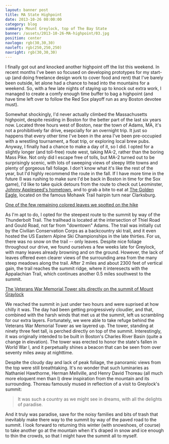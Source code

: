 ```yaml
---
layout: banner post
title: MA State Highpoint
date: 2013-10-26 00:00:00
category: blog
summary: Mount Greylock, top of The Bay State
banner: /assets/2013-10-26-MA-highpoint/03.jpg
position: center
navlogo: rgb(30,30,30)
navleft: rgb(250,250,250)
navright: rgb(30,30,30)
---
```


I finally got out and knocked another highpoint off the list this weekend. In recent months I've been so focused on developing prototypes for my start-up (and doing freelance design work to cover food and rent) that I've barely been outside, let alone had a chance to head into the mountains for a weekend. So, with a few late nights of staying up to knock out extra work, I managed to create a comfy enough time buffer to bag a highpoint (and have time left over to follow the Red Sox playoff run as any Boston devotee must).

Somewhat shockingly, I'd never actually climbed the Massachusetts highpoint, despite residing in Boston for the better part of the last six years now. Located three hours west of Boston, near the town of Adams, MA, it's not a prohibitively far drive, esepcially for an overnight trip. It just so happens that every other time I've been in the area I've been pre-occupied with a wrestling tournament, a float trip, or exploring local brew pubs. Anyway, I finally had a chance to make a day of it, so I did. I opted for a slightly longer (and toll-free) route west, taking MA-2, rather than the boring Mass Pike. Not only did I escape free of tolls, but MA-2 turned out to be surprisingly scenic, with lots of sweeping views of sleepy little towns and plenty of gorgeous fall foliage. I don't know what it's like the rest of the year, but I'd highly recommend the route in the fall. If I have more time in the future (I was rushing to make sure I'd be back in Boston in time for the Sox game), I'd like to take quick detours from the route to check out Leominster, [Johnny Appleseed's hometown](http://www.appleseed.org/), and to grab a bite to eat at [The Golden Eagle](http://www.yelp.com/biz/golden-eagle-restaurant-and-gift-shoppe-clarksburg), located on the famous Mohawk Trail hairpin turn near Clarksburg.

<a href="/assets/2013-10-26-MA-highpoint/01.jpg">
    <div class="picwrapper" style="background-image:url('/assets/2013-10-26-MA-highpoint/01.jpg');">
        <div class="caption">
            One of the few remaining colored leaves we spotted on the hike
        </div>
    </div>
</a>

As I'm apt to do, I opted for the steepest route to the summit by way of the Thunderbolt Trail. The trailhead is located at the intersection of Thiel Road and Gould Road, not far from "downtown" Adams. The trail was initially cut by the Civilian Conservation Corps as a backcountry ski trail, and it even hosted the US Eastern Alpine Ski Championships in the late thirties. For us, there was no snow on the trail -- only leaves. Despite nice foliage throughout our drive, we found ourselves a few weeks late for Greylock, with many leaves already browning and on the ground. However, the lack of leaves offered even clearer views of the surrounding area from the many steep meadows along the trail. After 2 miles and about 2300 feet of vertical gain, the trail reaches the summit ridge, where it interesects with the Appalachian Trail, which continues another 0.5 miles southwest to the summit.

<a href="/assets/2013-10-26-MA-highpoint/02.jpg">
    <div class="picwrapper" style="background-image:url('/assets/2013-10-26-MA-highpoint/02.jpg');">
        <div class="caption">
            The Veterans War Memorial Tower sits directly on the summit of Mount Graylock
        </div>
    </div>
</a>

We reached the summit in just under two hours and were suprised at how chilly it was. The day had been getting progressively cloudier, and that, combined with the harsh winds that met us at the summit, left us scrambling for our extra layers. Fortunately, we were able to take refuge behind the Veterans War Memorial Tower as we layered up. The tower, standing at ninety three feet tall, is perched directly on top of the summit. Interestingly, it was originally intended to be built in Boston's Charles River Basin (quite a change in elevation). The tower was erected to honor the state's fallen in World War I, and it perpetually shines a beacon that can be seen from over seventy miles away at nighttime.

Despite the cloudy day and lack of peak foliage, the panoramic views from the top were still breathtaking. It's no wonder that such luminaries as Nathaniel Hawthorne, Herman Mellville, and Henry David Thoreau (all much more eloquent men than I) drew inspiration from the mountain and its surrounding. Thoreau famously mused in reflection of a visit to Greylock's summit:

> It was such a country as we might see in dreams, with all the delights of paradise.

And it truly was paradise, save for the noisy families and bits of trash that inevitably make there way to the summit by way of the paved road to the summit. I look forward to returning this winter (with snowshoes, of course) to take another go at the mountain when it's draped in snow and ice enough to thin the crowds, so that I might have the summit all to myself.